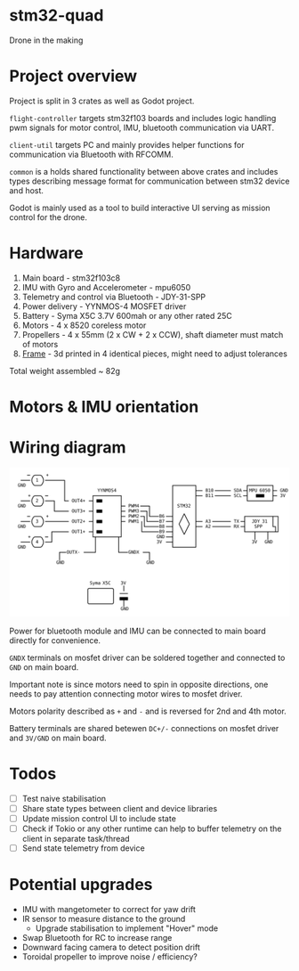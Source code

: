 # stm32-quad

Drone in the making

# Project overview

Project is split in 3 crates as well as Godot project.

`flight-controller` targets stm32f103 boards and includes logic handling pwm signals for motor control, IMU, bluetooth communication via UART.

`client-util` targets PC and mainly provides helper functions for communication via Bluetooth with RFCOMM.

`common` is a holds shared functionality between above crates and includes types describing message format for communication between stm32 device and host.

Godot is mainly used as a tool to build interactive UI serving as mission control for the drone.

# Hardware

1. Main board - stm32f103c8
2. IMU with Gyro and Accelerometer - mpu6050
3. Telemetry and control via Bluetooth - JDY-31-SPP
4. Power delivery - YYNMOS-4 MOSFET driver
5. Battery - Syma X5C 3.7V 600mah or any other rated 25C
6. Motors - 4 x 8520 coreless motor
7. Propellers - 4 x 55mm (2 x CW + 2 x CCW), shaft diameter must match of motors
8. [Frame](resources/part.stl) - 3d printed in 4 identical pieces, might need to adjust tolerances

Total weight assembled ~ 82g

# Motors & IMU orientation

<TODO>

# Wiring diagram

<img src="resources/wiring.svg">

Power for bluetooth module and IMU can be connected to main board directly for convenience.

`GNDX` terminals on mosfet driver can be soldered together and connected to `GND` on main board.

Important note is since motors need to spin in opposite directions, one needs to pay attention connecting motor wires to mosfet driver.

Motors polarity described as `+` and `-` and is reversed for 2nd and 4th motor.

Battery terminals are shared betewen `DC+/-` connections on mosfet driver and `3V/GND` on main board.

# Todos

- [ ] Test naive stabilisation
- [ ] Share state types between client and device libraries
- [ ] Update mission control UI to include state
- [ ] Check if Tokio or any other runtime can help to buffer telemetry on the client in separate task/thread
- [ ] Send state telemetry from device

# Potential upgrades

- IMU with mangetometer to correct for yaw drift
- IR sensor to measure distance to the ground
  - Upgrade stabilisation to implement "Hover" mode
- Swap Bluetooth for RC to increase range
- Downward facing camera to detect position drift
- Toroidal propeller to improve noise / efficiency?